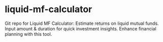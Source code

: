 # liquid-mf-calculator
Git repo for Liquid MF Calculator: Estimate returns on liquid mutual funds. Input amount &amp; duration for quick investment insights. Enhance financial planning with this tool.
